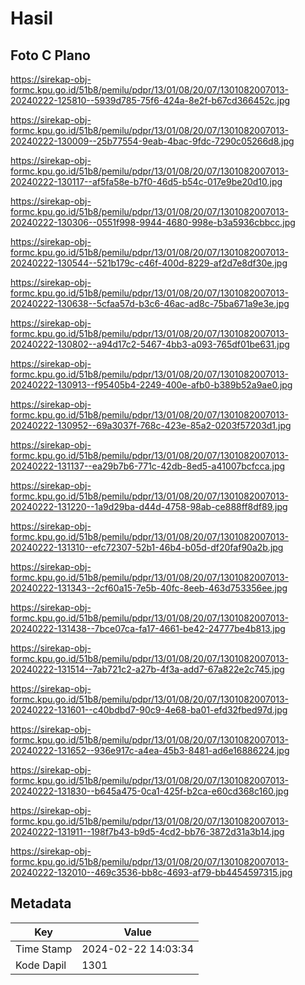 # Hasil

## Foto C Plano

https://sirekap-obj-formc.kpu.go.id/51b8/pemilu/pdpr/13/01/08/20/07/1301082007013-20240222-125810--5939d785-75f6-424a-8e2f-b67cd366452c.jpg

https://sirekap-obj-formc.kpu.go.id/51b8/pemilu/pdpr/13/01/08/20/07/1301082007013-20240222-130009--25b77554-9eab-4bac-9fdc-7290c05266d8.jpg

https://sirekap-obj-formc.kpu.go.id/51b8/pemilu/pdpr/13/01/08/20/07/1301082007013-20240222-130117--af5fa58e-b7f0-46d5-b54c-017e9be20d10.jpg

https://sirekap-obj-formc.kpu.go.id/51b8/pemilu/pdpr/13/01/08/20/07/1301082007013-20240222-130306--0551f998-9944-4680-998e-b3a5936cbbcc.jpg

https://sirekap-obj-formc.kpu.go.id/51b8/pemilu/pdpr/13/01/08/20/07/1301082007013-20240222-130544--521b179c-c46f-400d-8229-af2d7e8df30e.jpg

https://sirekap-obj-formc.kpu.go.id/51b8/pemilu/pdpr/13/01/08/20/07/1301082007013-20240222-130638--5cfaa57d-b3c6-46ac-ad8c-75ba671a9e3e.jpg

https://sirekap-obj-formc.kpu.go.id/51b8/pemilu/pdpr/13/01/08/20/07/1301082007013-20240222-130802--a94d17c2-5467-4bb3-a093-765df01be631.jpg

https://sirekap-obj-formc.kpu.go.id/51b8/pemilu/pdpr/13/01/08/20/07/1301082007013-20240222-130913--f95405b4-2249-400e-afb0-b389b52a9ae0.jpg

https://sirekap-obj-formc.kpu.go.id/51b8/pemilu/pdpr/13/01/08/20/07/1301082007013-20240222-130952--69a3037f-768c-423e-85a2-0203f57203d1.jpg

https://sirekap-obj-formc.kpu.go.id/51b8/pemilu/pdpr/13/01/08/20/07/1301082007013-20240222-131137--ea29b7b6-771c-42db-8ed5-a41007bcfcca.jpg

https://sirekap-obj-formc.kpu.go.id/51b8/pemilu/pdpr/13/01/08/20/07/1301082007013-20240222-131220--1a9d29ba-d44d-4758-98ab-ce888ff8df89.jpg

https://sirekap-obj-formc.kpu.go.id/51b8/pemilu/pdpr/13/01/08/20/07/1301082007013-20240222-131310--efc72307-52b1-46b4-b05d-df20faf90a2b.jpg

https://sirekap-obj-formc.kpu.go.id/51b8/pemilu/pdpr/13/01/08/20/07/1301082007013-20240222-131343--2cf60a15-7e5b-40fc-8eeb-463d753356ee.jpg

https://sirekap-obj-formc.kpu.go.id/51b8/pemilu/pdpr/13/01/08/20/07/1301082007013-20240222-131438--7bce07ca-fa17-4661-be42-24777be4b813.jpg

https://sirekap-obj-formc.kpu.go.id/51b8/pemilu/pdpr/13/01/08/20/07/1301082007013-20240222-131514--7ab721c2-a27b-4f3a-add7-67a822e2c745.jpg

https://sirekap-obj-formc.kpu.go.id/51b8/pemilu/pdpr/13/01/08/20/07/1301082007013-20240222-131601--c40bdbd7-90c9-4e68-ba01-efd32fbed97d.jpg

https://sirekap-obj-formc.kpu.go.id/51b8/pemilu/pdpr/13/01/08/20/07/1301082007013-20240222-131652--936e917c-a4ea-45b3-8481-ad6e16886224.jpg

https://sirekap-obj-formc.kpu.go.id/51b8/pemilu/pdpr/13/01/08/20/07/1301082007013-20240222-131830--b645a475-0ca1-425f-b2ca-e60cd368c160.jpg

https://sirekap-obj-formc.kpu.go.id/51b8/pemilu/pdpr/13/01/08/20/07/1301082007013-20240222-131911--198f7b43-b9d5-4cd2-bb76-3872d31a3b14.jpg

https://sirekap-obj-formc.kpu.go.id/51b8/pemilu/pdpr/13/01/08/20/07/1301082007013-20240222-132010--469c3536-bb8c-4693-af79-bb4454597315.jpg


## Metadata

| Key        | Value               |
| ---------- | ------------------- |
| Time Stamp | 2024-02-22 14:03:34 |
| Kode Dapil | 1301                |



